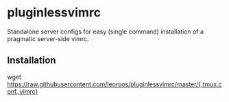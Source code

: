 # pluginlessvimrc

Standalone server configs for easy (single command) installation of a pragmatic server-side vimrc.

## Installation

wget https://raw.githubusercontent.com/leoroos/pluginlessvimrc/master/{.tmux.conf,.vimrc}

